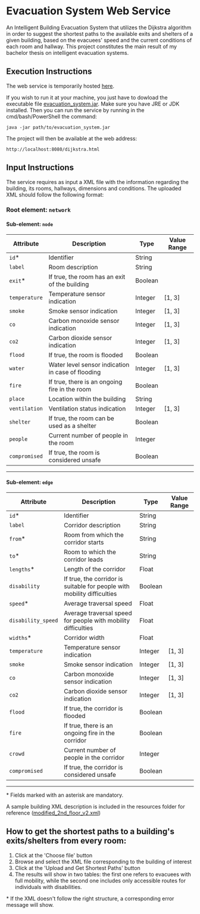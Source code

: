 # Evacuation System Web Service

An Intelligent Building Evacuation System that utilizes the Dijkstra algorithm in order to suggest the shortest paths to the available exits and shelters of a given building, based on the evacuees' speed and the current conditions of each room and hallway.
This project constitutes the main result of my bachelor thesis on intelligent evacuation systems. 

## Execution Instructions
The web service is temporarily hosted [here](http://155.207.201.131:8080/dijkstra.html).

If you wish to run it at your machine, you just have to dowload the executable file [evacuation_system.jar](https://github.com/dangelidou/Evacuation-System-Web-Service/blob/main/evacuation_system.jar). Make sure you have JRE or JDK installed.
Then you can run the service by running in the cmd/bash/PowerShell the command:
```
java -jar path/to/evacuation_system.jar
```
The project will then be available at the web address: 
```
http://localhost:8080/dijkstra.html
```

## Input Instructions
The service requires as input a XML file with the information regarding the building, its rooms, hallways, dimensions and conditions. The uploaded XML should follow the following format:

### Root element: `network`

#### Sub-element: `node`

| Attribute        | Description                                                        | Type     | Value Range |
|------------------|---------------------------------------------------------------------|----------|--------------|
| `id`*            | Identifier                                                          | String   |              |
| `label`          | Room description                                                    | String   |              |
| `exit`*          | If true, the room has an exit of the building                       | Boolean  |              |
| `temperature`    | Temperature sensor indication                                       | Integer  | [1, 3]       |
| `smoke`          | Smoke sensor indication                                             | Integer  | [1, 3]       |
| `co`             | Carbon monoxide sensor indication                                   | Integer  | [1, 3]       |
| `co2`            | Carbon dioxide sensor indication                                    | Integer  | [1, 3]       |
| `flood`          | If true, the room is flooded                                        | Boolean  |              |
| `water`          | Water level sensor indication in case of flooding                  | Integer  | [1, 3]       |
| `fire`           | If true, there is an ongoing fire in the room                      | Boolean  |              |
| `place`          | Location within the building                                        | String   |              |
| `ventilation`    | Ventilation status indication                                       | Integer  | [1, 3]       |
| `shelter`        | If true, the room can be used as a shelter                          | Boolean  |              |
| `people`         | Current number of people in the room                                | Integer  |              |
| `compromised`    | If true, the room is considered unsafe                              | Boolean  |              |

---

#### Sub-element: `edge`

| Attribute           | Description                                                               | Type    | Value Range |
|---------------------|---------------------------------------------------------------------------|---------|--------------|
| `id`*               | Identifier                                                                | String  |              |
| `label`             | Corridor description                                                      | String  |              |
| `from`*             | Room from which the corridor starts                                       | String  |              |
| `to`*               | Room to which the corridor leads                                          | String  |              |
| `lengths`*          | Length of the corridor                                                    | Float   |              |
| `disability`        | If true, the corridor is suitable for people with mobility difficulties   | Boolean |              |
| `speed`*            | Average traversal speed                                                   | Float   |              |
| `disability_speed`  | Average traversal speed for people with mobility difficulties             | Float   |              |
| `widths`*           | Corridor width                                                            | Float   |              |
| `temperature`       | Temperature sensor indication                                             | Integer | [1, 3]       |
| `smoke`             | Smoke sensor indication                                                   | Integer | [1, 3]       |
| `co`                | Carbon monoxide sensor indication                                         | Integer | [1, 3]       |
| `co2`               | Carbon dioxide sensor indication                                          | Integer | [1, 3]       |
| `flood`             | If true, the corridor is flooded                                          | Boolean |              |
| `fire`              | If true, there is an ongoing fire in the corridor                         | Boolean |              |
| `crowd`             | Current number of people in the corridor                                  | Integer |              |
| `compromised`       | If true, the corridor is considered unsafe                                | Boolean |              |

---

\* Fields marked with an asterisk are mandatory.

A sample building XML description is included in the resources folder for reference ([modified_2nd_floor_v2.xml](https://github.com/dangelidou/Evacuation-System-Web-Service/blob/main/src/main/resources/modified_2nd_floor_v2.xml))

## How to get the shortest paths to a building's exits/shelters from every room:
1. Click at the 'Choose file' button
2. Browse and select the XML file corresponding to the building of interest
3. Click at the 'Upload and Get Shortest Paths' button
4. The results will show in two tables: the first one refers to evacuees with full mobility, while the second one includes only accessible routes for individuals with disabilities.

\* If the XML doesn't follow the right structure, a corresponding error message will show.
